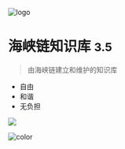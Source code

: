 <!-- _coverpage.md -->

![logo](_media/icon.svg)

# 海峡链知识库 <small>3.5</small>

> 由海峡链建立和维护的知识库

- 自由
- 和谐
- 无负担

<!-- 背景图片 -->

![](_media/bg.png)

<!-- 背景色 -->

![color](#f0f0f0)